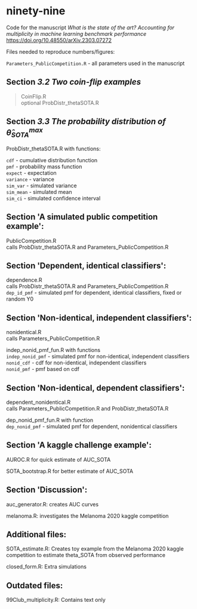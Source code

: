 # ninety-nine

Code for the manuscript *What is the state of the art? Accounting for multiplicity in machine learning benchmark performance* 	
https://doi.org/10.48550/arXiv.2303.07272

Files needed to reproduce numbers/figures:

`Parameters_PublicCompetition.R` - all parameters used in the manuscript

## Section *3.2 Two coin-flip examples* 

> CoinFlip.R  
> optional ProbDistr_thetaSOTA.R

## Section *3.3 The probability distribution of $\hat{\theta}_{SOTA}^{\max}$*  

ProbDistr_thetaSOTA.R with functions:  

`cdf`       - cumulative distribution function  
`pmf`       - probability mass function  
`expect`    - expectation  
`variance`  - variance  
`sim_var` - simulated variance  
`sim_mean` - simulated mean  
`sim_ci` - simulated confidence interval 
                                                  
## Section 'A simulated public competition example': 

PublicCompetition.R  
calls ProbDistr_thetaSOTA.R and Parameters_PublicCompetition.R
                                                  
                                                  
## Section 'Dependent, identical classifiers': 

dependence.R  
calls ProbDistr_thetaSOTA.R and Parameters_PublicCompetition.R  
`dep_id_pmf` - simulated pmf for dependent, identical classifiers, fixed or random Y0
                                            
## Section 'Non-identical, independent classifiers': 

nonidentical.R  
calls Parameters_PublicCompetition.R  

indep_nonid_pmf_fun.R with functions  
`indep_nonid_pmf` - simulated pmf for non-identical, independent classifiers  
`nonid_cdf` - cdf for non-identical, independent classifiers  
`nonid_pmf` - pmf based on cdf
                                                  
## Section 'Non-identical, dependent classifiers': 

dependent_nonidentical.R  
calls Parameters_PublicCompetition.R and ProbDistr_thetaSOTA.R

dep_nonid_pmf_fun.R with function  
`dep_nonid_pmf` - simulated pmf for dependent, nonidentical classifiers

## Section 'A kaggle challenge example': 

AUROC.R for quick estimate of AUC_SOTA

SOTA_bootstrap.R for better estimate of AUC_SOTA
                                                
## Section 'Discussion': 

auc_generator.R: creates AUC curves

melanoma.R: investigates the Melanoma 2020 kaggle competition
                                                
## Additional files:

SOTA_estimate.R: Creates toy example from the Melanoma 2020 kaggle competition to estimate theta_SOTA from observed performance

closed_form.R: Extra simulations

## Outdated files:

99Club_multiplicity.R: Contains text only
                         
                              
